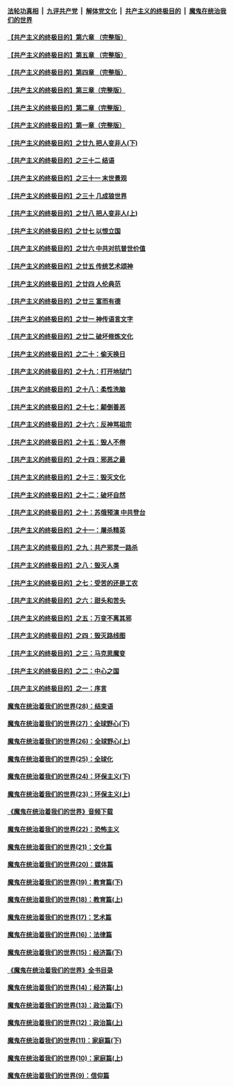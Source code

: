 ####  [法轮功真相](../../../../basic/blob/master/README.md?t=05110902) &nbsp;|&nbsp; [九评共产党](../../../../9ping.md/blob/master/README.md?t=05110902) &nbsp;|&nbsp; [解体党文化](../../../../jtdwh.md/blob/master/README.md?t=05110902)  &nbsp;|&nbsp; [共产主义的终极目的](../../../../gczydzjmd.md/blob/master/README.md?t=05110902) &nbsp;|&nbsp; [魔鬼在统治我们的世界](../../../../mgztzwmdsj.md/blob/master/README.md?t=05110902) 

#### [【共产主义的终极目的】第六章 （完整版）](../pages/nsc422/n11428913.md?t=05110902) 

#### [【共产主义的终极目的】第五章 （完整版）](../pages/nsc422/n11428912.md?t=05110902) 

#### [【共产主义的终极目的】第四章 （完整版）](../pages/nsc422/n11428907.md?t=05110902) 

#### [【共产主义的终极目的】第三章（完整版）](../pages/nsc422/n11428848.md?t=05110902) 

#### [【共产主义的终极目的】第二章（完整版）](../pages/nsc422/n11428831.md?t=05110902) 

#### [【共产主义的终极目的】第一章（完整版）](../pages/nsc422/n11417651.md?t=05110902) 

#### [【共产主义的终极目的】之廿九 把人变非人(下)](../pages/nsc422/n11344140.md?t=05110902) 

#### [【共产主义的终极目的】之三十二 结语](../pages/nsc422/n11360535.md?t=05110902) 

#### [【共产主义的终极目的】之三十一 末世景观](../pages/nsc422/n11351129.md?t=05110902) 

#### [【共产主义的终极目的】之三十 几成狼世界](../pages/nsc422/n11348280.md?t=05110902) 

#### [【共产主义的终极目的】之廿八 把人变非人(上)](../pages/nsc422/n11340492.md?t=05110902) 

#### [【共产主义的终极目的】之廿七 以恨立国](../pages/nsc422/n11336944.md?t=05110902) 

#### [【共产主义的终极目的】之廿六 中共对抗普世价值](../pages/nsc422/n11324785.md?t=05110902) 

#### [【共产主义的终极目的】之廿五 传统艺术颂神](../pages/nsc422/n11296396.md?t=05110902) 

#### [【共产主义的终极目的】之廿四 人伦典范](../pages/nsc422/n11296397.md?t=05110902) 

#### [【共产主义的终极目的】之廿三 富而有德](../pages/nsc422/n11283598.md?t=05110902) 

#### [【共产主义的终极目的】之廿一 神传语言文字](../pages/nsc422/n11263265.md?t=05110902) 

#### [【共产主义的终极目的】之廿二 破坏修炼文化](../pages/nsc422/n11245728.md?t=05110902) 

#### [【共产主义的终极目的】之二十：偷天换日](../pages/nsc422/n11238846.md?t=05110902) 

#### [【共产主义的终极目的】之十九：打开地狱门](../pages/nsc422/n11206376.md?t=05110902) 

#### [【共产主义的终极目的】之十八：柔性洗脑](../pages/nsc422/n11199994.md?t=05110902) 

#### [【共产主义的终极目的】之十七：颠倒善恶](../pages/nsc422/n11179782.md?t=05110902) 

#### [【共产主义的终极目的】之十六：反神骂祖宗](../pages/nsc422/n11166798.md?t=05110902) 

#### [【共产主义的终极目的】之十五：毁人不倦](../pages/nsc422/n11166792.md?t=05110902) 

#### [【共产主义的终极目的】之十四：邪恶之最](../pages/nsc422/n11150249.md?t=05110902) 

#### [【共产主义的终极目的】之十三：毁灭文化](../pages/nsc422/n11135227.md?t=05110902) 

#### [【共产主义的终极目的】之十二：破坏自然](../pages/nsc422/n11135214.md?t=05110902) 

#### [【共产主义的终极目的】之十：苏俄预演 中共登台](../pages/nsc422/n11118424.md?t=05110902) 

#### [【共产主义的终极目的】之十一：屠杀精英](../pages/nsc422/n11118442.md?t=05110902) 

#### [【共产主义的终极目的】之九：共产邪灵一路杀](../pages/nsc422/n11114139.md?t=05110902) 

#### [【共产主义的终极目的】之八：毁灭人类](../pages/nsc422/n11108503.md?t=05110902) 

#### [【共产主义的终极目的】之七：受苦的还是工农](../pages/nsc422/n11101809.md?t=05110902) 

#### [【共产主义的终极目的】之六：甜头和苦头](../pages/nsc422/n11096971.md?t=05110902) 

#### [【共产主义的终极目的】之五：万变不离其邪](../pages/nsc422/n11091285.md?t=05110902) 

#### [【共产主义的终极目的】之四：毁灭路线图](../pages/nsc422/n11086284.md?t=05110902) 

#### [【共产主义的终极目的】之三：马克思魔变](../pages/nsc422/n11061941.md?t=05110902) 

#### [【共产主义的终极目的】之二：中心之国](../pages/nsc422/n11047728.md?t=05110902) 

#### [【共产主义的终极目的】之一：序言](../pages/nsc422/n11086077.md?t=05110902) 

#### [魔鬼在统治着我们的世界(28)：结束语](../pages/nsc422/n10936246.md?t=05110902) 

#### [魔鬼在统治着我们的世界(27)：全球野心(下)](../pages/nsc422/n10928319.md?t=05110902) 

#### [魔鬼在统治着我们的世界(26)：全球野心(上)](../pages/nsc422/n10900318.md?t=05110902) 

#### [魔鬼在统治着我们的世界(25)：全球化](../pages/nsc422/n10788205.md?t=05110902) 

#### [魔鬼在统治着我们的世界(24)：环保主义(下)](../pages/nsc422/n10695307.md?t=05110902) 

#### [魔鬼在统治着我们的世界(23)：环保主义(上)](../pages/nsc422/n10688613.md?t=05110902) 

#### [《魔鬼在统治着我们的世界》音频下载](../pages/nsc422/n10635553.md?t=05110902) 

#### [魔鬼在统治着我们的世界(22)：恐怖主义](../pages/nsc422/n10614727.md?t=05110902) 

#### [魔鬼在统治着我们的世界(21)：文化篇](../pages/nsc422/n10597706.md?t=05110902) 

#### [魔鬼在统治着我们的世界(20)：媒体篇](../pages/nsc422/n10586579.md?t=05110902) 

#### [魔鬼在统治着我们的世界(19)：教育篇(下)](../pages/nsc422/n10564808.md?t=05110902) 

#### [魔鬼在统治着我们的世界(18)：教育篇(上)](../pages/nsc422/n10526970.md?t=05110902) 

#### [魔鬼在统治着我们的世界(17)：艺术篇](../pages/nsc422/n10499093.md?t=05110902) 

#### [魔鬼在统治着我们的世界(16)：法律篇](../pages/nsc422/n10485969.md?t=05110902) 

#### [魔鬼在统治着我们的世界(15)：经济篇(下)](../pages/nsc422/n10469975.md?t=05110902) 

#### [《魔鬼在统治着我们的世界》全书目录](../pages/nsc422/n10464261.md?t=05110902) 

#### [魔鬼在统治着我们的世界(14)：经济篇(上)](../pages/nsc422/n10457370.md?t=05110902) 

#### [魔鬼在统治着我们的世界(13)：政治篇(下)](../pages/nsc422/n10448270.md?t=05110902) 

#### [魔鬼在统治着我们的世界(12)：政治篇(上)](../pages/nsc422/n10444576.md?t=05110902) 

#### [魔鬼在统治着我们的世界(11)：家庭篇(下)](../pages/nsc422/n10440961.md?t=05110902) 

#### [魔鬼在统治着我们的世界(10)：家庭篇(上)](../pages/nsc422/n10435448.md?t=05110902) 

#### [魔鬼在统治着我们的世界(9)：信仰篇](../pages/nsc422/n10432159.md?t=05110902) 

